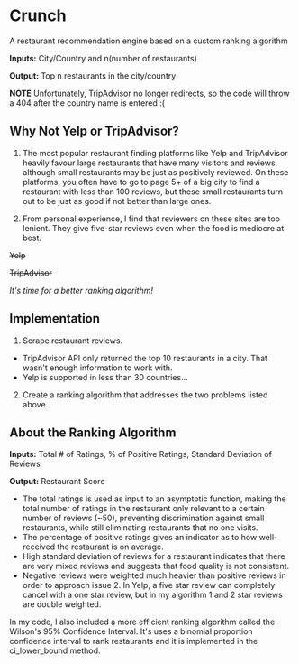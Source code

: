 # Crunch
A restaurant recommendation engine based on a custom ranking algorithm

**Inputs:** City/Country and n(number of restaurants)

**Output:** Top n restaurants in the city/country


**NOTE** Unfortunately, TripAdvisor no longer redirects, so the code will throw a 404 after the country name is entered :(


Why Not Yelp or TripAdvisor?
----------------------------

1. The most popular restaurant finding platforms like Yelp and TripAdvisor heavily favour large restaurants that have many visitors and reviews, although small restaurants may be just as positively reviewed. On these platforms, you often have to go to page 5+ of a big city to find a restaurant with less than 100 reviews, but these small restaurants turn out to be just as good if not better than large ones.

2. From personal experience, I find that reviewers on these sites are too lenient. They give five-star reviews even when the food is mediocre at best.

~~Yelp~~

~~TripAdvisor~~

*It's time for a better ranking algorithm!*

Implementation
--------------

1. Scrape restaurant reviews.
 * TripAdvisor API only returned the top 10 restaurants in a city. That wasn't enough information to work with.
 * Yelp is supported in less than 30 countries...
2. Create a ranking algorithm that addresses the two problems listed above.

About the Ranking Algorithm
---------------------------

**Inputs:** Total # of Ratings, % of Positive Ratings, Standard Deviation of Reviews

**Output:** Restaurant Score

* The total ratings is used as input to an asymptotic function, making the total number of ratings in the restaurant only relevant to a certain number of reviews (~50), preventing discrimination against small restaurants, while still eliminating restaurants that no one visits.
* The percentage of positive ratings gives an indicator as to how well-received the restaurant is on average.
* High standard deviation of reviews for a restaurant indicates that there are very mixed reviews and suggests that food quality is not consistent.
* Negative reviews were weighted much heavier than positive reviews in order to approach issue 2. In Yelp, a five star review can completely cancel with a one star review, but in my algorithm 1 and 2 star reviews are double weighted.


In my code, I also included a more efficient ranking algorithm called the Wilson's 95% Confidence Interval. It's uses a binomial proportion confidence interval to rank restaurants and it is implemented in the ci_lower_bound method.

